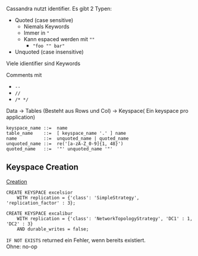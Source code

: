 Cassandra nutzt identifier. Es gibt 2 Typen:  
- Quoted (case sensitive)  
  - Niemals Keywords 
  - Immer in ``"`` 
  - Kann espaced werden mit ``""`` 
    - ``"foo "" bar"``
- Unquoted (case insensitive)

Viele idientifier sind Keywords

Comments mit  
- ``--`` 
- ``//``
- ``/* */``


Data -> Tables (Besteht aus Rows und Col) -> Keyspace( Ein keyspace pro application)
```
keyspace_name ::=  name
table_name    ::=  [ keyspace_name '.' ] name
name          ::=  unquoted_name | quoted_name
unquoted_name ::=  re('[a-zA-Z_0-9]{1, 48}')
quoted_name   ::=  '"' unquoted_name '"'
```


## Keyspace Creation
[Creation](https://cassandra.apache.org/doc/latest/cql/ddl.html#create-keyspace)
```
CREATE KEYSPACE excelsior
    WITH replication = {'class': 'SimpleStrategy', 'replication_factor' : 3};

CREATE KEYSPACE excalibur
    WITH replication = {'class': 'NetworkTopologyStrategy', 'DC1' : 1, 'DC2' : 3}
    AND durable_writes = false;
```

```IF NOT EXISTS``` returned ein Fehler, wenn bereits existiert.  
Ohne: no-op